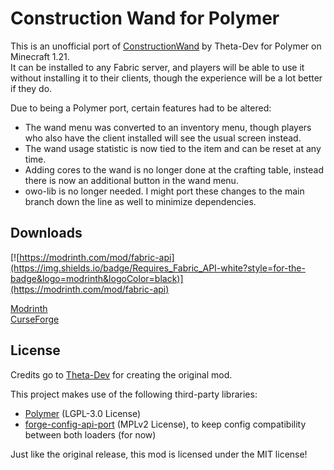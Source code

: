 # Construction Wand for Polymer

This is an unofficial port of [ConstructionWand](https://github.com/Theta-Dev/ConstructionWand) by Theta-Dev for Polymer on Minecraft 1.21.  
It can be installed to any Fabric server, and players will be able to use it without installing it to their clients, though the experience will be a lot better if they do.  

Due to being a Polymer port, certain features had to be altered:
- The wand menu was converted to an inventory menu, though players who also have the client installed will see the usual screen instead.
- The wand usage statistic is now tied to the item and can be reset at any time.
- Adding cores to the wand is no longer done at the crafting table, instead there is now an additional button in the wand menu.
- owo-lib is no longer needed. I might port these changes to the main branch down the line as well to minimize dependencies.

## Downloads
[![https://modrinth.com/mod/fabric-api](https://img.shields.io/badge/Requires_Fabric_API-white?style=for-the-badge&logo=modrinth&logoColor=black)](https://modrinth.com/mod/fabric-api)
  
[Modrinth](https://modrinth.com/mod/construction-wand-polymer)  
[CurseForge]()

## License
Credits go to [Theta-Dev](https://github.com/Theta-Dev/) for creating the original mod.

This project makes use of the following third-party libraries:

- [Polymer](https://github.com/Patbox/polymer) (LGPL-3.0 License)
- [forge-config-api-port](https://modrinth.com/mod/forge-config-api-port) (MPLv2 License), to keep config compatibility between both loaders (for now)

Just like the original release, this mod is licensed under the MIT license!

